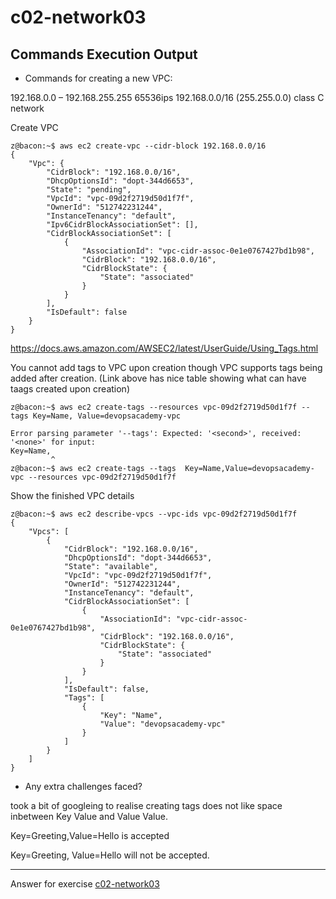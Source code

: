 # c02-network03

## Commands Execution Output

- Commands for creating a new VPC:


192.168.0.0 – 192.168.255.255	65536ips	192.168.0.0/16 (255.255.0.0) class C network

Create VPC
```
z@bacon:~$ aws ec2 create-vpc --cidr-block 192.168.0.0/16
{
    "Vpc": {
        "CidrBlock": "192.168.0.0/16",
        "DhcpOptionsId": "dopt-344d6653",
        "State": "pending",
        "VpcId": "vpc-09d2f2719d50d1f7f",
        "OwnerId": "512742231244",
        "InstanceTenancy": "default",
        "Ipv6CidrBlockAssociationSet": [],
        "CidrBlockAssociationSet": [
            {
                "AssociationId": "vpc-cidr-assoc-0e1e0767427bd1b98",
                "CidrBlock": "192.168.0.0/16",
                "CidrBlockState": {
                    "State": "associated"
                }
            }
        ],
        "IsDefault": false
    }
}
```
https://docs.aws.amazon.com/AWSEC2/latest/UserGuide/Using_Tags.html

You cannot add tags to VPC upon creation though VPC supports tags being added after creation. (Link above has nice table showing what can have taags created upon creation)
```
z@bacon:~$ aws ec2 create-tags --resources vpc-09d2f2719d50d1f7f --tags Key=Name, Value=devopsacademy-vpc

Error parsing parameter '--tags': Expected: '<second>', received: '<none>' for input:
Key=Name,
         ^
z@bacon:~$ aws ec2 create-tags --tags  Key=Name,Value=devopsacademy-vpc --resources vpc-09d2f2719d50d1f7f
```
Show the finished VPC details
```
z@bacon:~$ aws ec2 describe-vpcs --vpc-ids vpc-09d2f2719d50d1f7f
{
    "Vpcs": [
        {
            "CidrBlock": "192.168.0.0/16",
            "DhcpOptionsId": "dopt-344d6653",
            "State": "available",
            "VpcId": "vpc-09d2f2719d50d1f7f",
            "OwnerId": "512742231244",
            "InstanceTenancy": "default",
            "CidrBlockAssociationSet": [
                {
                    "AssociationId": "vpc-cidr-assoc-0e1e0767427bd1b98",
                    "CidrBlock": "192.168.0.0/16",
                    "CidrBlockState": {
                        "State": "associated"
                    }
                }
            ],
            "IsDefault": false,
            "Tags": [
                {
                    "Key": "Name",
                    "Value": "devopsacademy-vpc"
                }
            ]
        }
    ]
}

```

- Any extra challenges faced?

took a bit of googleing to realise creating tags does not like space inbetween Key Value and Value Value.
 
Key=Greeting,Value=Hello is accepted

Key=Greeting, Value=Hello will not be accepted.
<!-- Don't change anything below this point-->
***
Answer for exercise [c02-network03](https://github.com/devopsacademyau/academy/blob/893381c6f0b69434d9e8597d3d4b1c17f9bc1371/classes/02class/exercises/c02-network03/README.md)